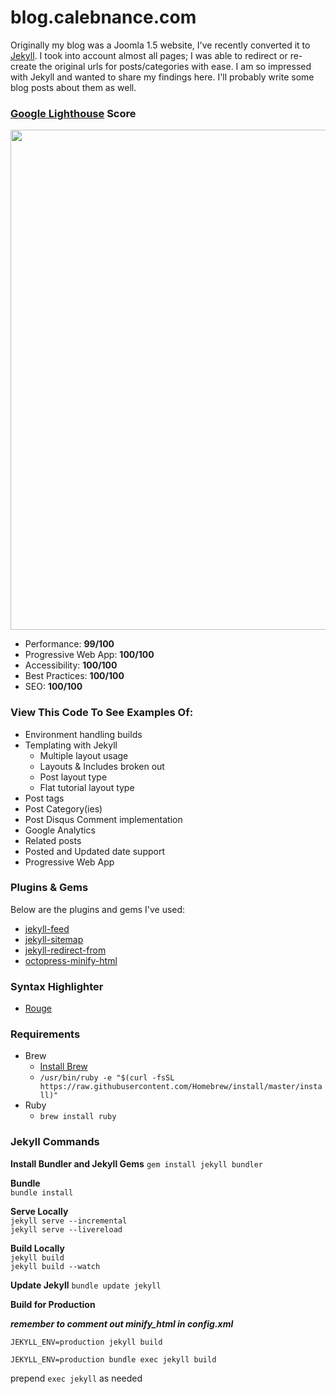 # blog.calebnance.com

Originally my blog was a Joomla 1.5 website, I've recently converted it to [Jekyll](https://github.com/jekyll). I took into account almost all pages; I was able to redirect or re-create the original urls for posts/categories with ease. I am so impressed with Jekyll and wanted to share my findings here. I'll probably write some blog posts about them as well.  

### [Google Lighthouse](https://developers.google.com/web/tools/lighthouse/) Score

<p align="left">
  <img src="lighthouse-score.png?raw=true" width="800" />
</p>

- Performance: **99/100**
- Progressive Web App: **100/100**
- Accessibility: **100/100**
- Best Practices: **100/100**
- SEO: **100/100**

### View This Code To See Examples Of:
- Environment handling builds
- Templating with Jekyll
    - Multiple layout usage
    - Layouts & Includes broken out
    - Post layout type
    - Flat tutorial layout type
- Post tags
- Post Category(ies)
- Post Disqus Comment implementation
- Google Analytics
- Related posts
- Posted and Updated date support
- Progressive Web App

### Plugins & Gems
Below are the plugins and gems I've used:  
- [jekyll-feed](https://github.com/jekyll/jekyll-feed)  
- [jekyll-sitemap](https://github.com/jekyll/jekyll-sitemap)  
- [jekyll-redirect-from](https://github.com/jekyll/jekyll-redirect-from)  
- [octopress-minify-html](https://github.com/octopress/minify-html)  

### Syntax Highlighter
- [Rouge](https://github.com/jneen/rouge)

### Requirements
* Brew
  * [Install Brew](https://brew.sh/)
  * `/usr/bin/ruby -e "$(curl -fsSL https://raw.githubusercontent.com/Homebrew/install/master/install)"`
* Ruby
  * `brew install ruby`

### Jekyll Commands
**Install Bundler and Jekyll Gems**
`gem install jekyll bundler`

**Bundle**  
`bundle install`  

**Serve Locally**  
`jekyll serve --incremental`  
`jekyll serve --livereload`

**Build Locally**  
`jekyll build`  
`jekyll build --watch`

**Update Jekyll**
`bundle update jekyll`

**Build for Production**  

***remember to comment out minify_html in config.xml***

`JEKYLL_ENV=production jekyll build`  

`JEKYLL_ENV=production bundle exec jekyll build`

prepend `exec jekyll` as needed
